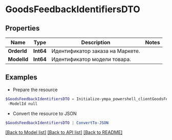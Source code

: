 # GoodsFeedbackIdentifiersDTO
## Properties

Name | Type | Description | Notes
------------ | ------------- | ------------- | -------------
**OrderId** | **Int64** | Идентификатор заказа на Маркете. | 
**ModelId** | **Int64** | Идентификатор модели товара. | 

## Examples

- Prepare the resource
```powershell
$GoodsFeedbackIdentifiersDTO = Initialize-ympa_powershell_clientGoodsFeedbackIdentifiersDTO  -OrderId null `
 -ModelId null
```

- Convert the resource to JSON
```powershell
$GoodsFeedbackIdentifiersDTO | ConvertTo-JSON
```

[[Back to Model list]](../README.md#documentation-for-models) [[Back to API list]](../README.md#documentation-for-api-endpoints) [[Back to README]](../README.md)

